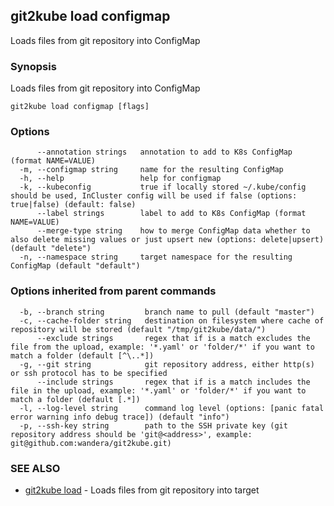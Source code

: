 ## git2kube load configmap

Loads files from git repository into ConfigMap

### Synopsis

Loads files from git repository into ConfigMap

```
git2kube load configmap [flags]
```

### Options

```
      --annotation strings   annotation to add to K8s ConfigMap (format NAME=VALUE)
  -m, --configmap string     name for the resulting ConfigMap
  -h, --help                 help for configmap
  -k, --kubeconfig           true if locally stored ~/.kube/config should be used, InCluster config will be used if false (options: true|false) (default: false)
      --label strings        label to add to K8s ConfigMap (format NAME=VALUE)
      --merge-type string    how to merge ConfigMap data whether to also delete missing values or just upsert new (options: delete|upsert) (default "delete")
  -n, --namespace string     target namespace for the resulting ConfigMap (default "default")
```

### Options inherited from parent commands

```
  -b, --branch string         branch name to pull (default "master")
  -c, --cache-folder string   destination on filesystem where cache of repository will be stored (default "/tmp/git2kube/data/")
      --exclude strings       regex that if is a match excludes the file from the upload, example: '*.yaml' or 'folder/*' if you want to match a folder (default [^\..*])
  -g, --git string            git repository address, either http(s) or ssh protocol has to be specified
      --include strings       regex that if is a match includes the file in the upload, example: '*.yaml' or 'folder/*' if you want to match a folder (default [.*])
  -l, --log-level string      command log level (options: [panic fatal error warning info debug trace]) (default "info")
  -p, --ssh-key string        path to the SSH private key (git repository address should be 'git@<address>', example: git@github.com:wandera/git2kube.git)
```

### SEE ALSO

* [git2kube load](git2kube_load.md)	 - Loads files from git repository into target

